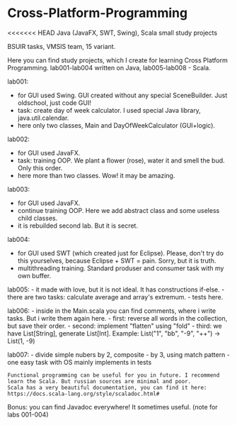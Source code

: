# Cross-Platform-Programming
<<<<<<< HEAD
Java (JavaFX, SWT, Swing), Scala small study projects

BSUIR tasks, VMSIS team, 15 variant.

Here you can find study projects, which I create for learning Cross Platform Programming. 
lab001-lab004 written on Java, lab005-lab008 - Scala.

lab001:
  - for GUI used Swing. GUI created without any special SceneBuilder. Just oldschool, just code GUI!
  - task: create day of week calculator. I used special Java library, java.util.calendar.
  - here only two classes, Main and DayOfWeekCalculator (GUI+logic).
  
 lab002:
  - for GUI used JavaFX.
  - task: training OOP. We plant a flower (rose), water it and smell the bud. Only this order.
  - here more than two classes. Wow! it may be amazing.
  
 lab003:
  - for GUI used JavaFX. 
  - continue training OOP. Here we add abstract class and some useless child classes. 
  - it is rebuilded second lab. But it is secret.
  
 lab004:
   - for GUI used SWT (which created just for Eclipse). Please, don't try do this yourselves, because Eclipse + SWT = pain. Sorry, but it is truth.
   - multithreading training. Standard produser and consumer task with my own buffer. 
   
  lab005:
    - it made with love, but it is not ideal. It has constructions if-else.
    - there are two tasks: calculate average and array's extremum.
    - tests here.
    
  lab006:
    - inside in the Main.scala you can find comments, where i write tasks. But i write them again here.
    - first: reverse all words in the collection, but save their order.
    - second: implement "flatten" using "fold"
    - third: we have List[String], generate List[Int]. Example: List("1", "bb", "-9", "++") -> List(1, -9)
    
  lab007:
    - divide simple nubers by 2, composite - by 3, using match pattern
    - one easy task with OS mainly implements in tests
    
    Functional programming can be useful for you in future. I recommend learn the Scala. But russian sources are minimal and poor. 
    Scala has a very beautiful documentation, you can find it here: https://docs.scala-lang.org/style/scaladoc.html#  
  
Bonus: you can find Javadoc everywhere! It sometimes useful. (note for labs 001-004)
